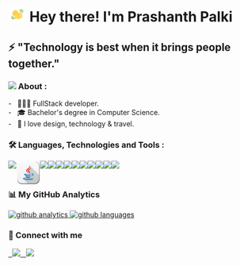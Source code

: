 <h1> <img src="hi.gif" height="30px" width="36px"  alt="hi emoji"/> Hey there! I'm Prashanth Palki</h1>

<h2>⚡ "Technology is best when it brings people together."</h2>


<h3> <img src="https://img.icons8.com/fluent/22/000000/checked-user-male.png"/> About :</h3>
-  &nbsp; 👨🏻‍💻 FullStack developer.<br>
-  &nbsp; 🎓 Bachelor's degree in Computer Science.<br>
-  &nbsp; 🤩 I love design, technology & travel.<br>


<h3>🛠️ Languages, Technologies and Tools :</h3>
<img align="left"  src="https://img.icons8.com/color/48/000000/c-programming.png"/>
<img align="left"  src="java.png">
<img align="left"  src="https://img.icons8.com/color/48/000000/python.png"/>
<img align="left"  src="https://img.icons8.com/color/48/000000/html-5.png"/>
<img align="left"  src="https://img.icons8.com/color/48/000000/css3.png"/>
<img align="left"  src="https://img.icons8.com/color/48/000000/javascript.png"/>
<img align="left"  src="https://img.icons8.com/officexs/48/000000/react.png"/>
<img align="left"  src="https://img.icons8.com/color/48/000000/nodejs.png"/>
<img align="left"  src="https://img.icons8.com/fluent/48/000000/database.png"/>
<img align="left"  src="https://img.icons8.com/color/48/000000/mongodb.png"/>
<img align="left"  src="https://img.icons8.com/fluent/48/000000/github.png"/>
<img align="left"  src="https://img.icons8.com/fluent/48/000000/visual-studio-code-2019.png"/>


<br><br>


<h3>📊 My GitHub Analytics</h3>
    <a href="https://github.com/prashanthpalki">
    <img src="https://github-readme-stats.vercel.app/api?username=prashanthpalki&show_icons=true&theme=merko&locale=en" alt="github analytics" height="150em"/>
    <img src="https://github-readme-stats.vercel.app/api/top-langs?username=prashanthpalki&show_icons=true&theme=tokyonight&locale=en&layout=compact" alt="github languages" height="150em"/>
    </a>

<br>


<h3>🤝 Connect with me</h3>
    <a href="mailto:prashanthpalki@gmail.com" target="_blank">
        &nbsp; <img src="https://img.icons8.com/fluent/40/000000/gmail--v2.png"/>
    </a>
    <a href="https://www.linkedin.com/in/palki-prashanth-091996181/" target="_blank">
       &nbsp; <img src="https://img.icons8.com/fluent/40/000000/linkedin.png"/>
    </a>


